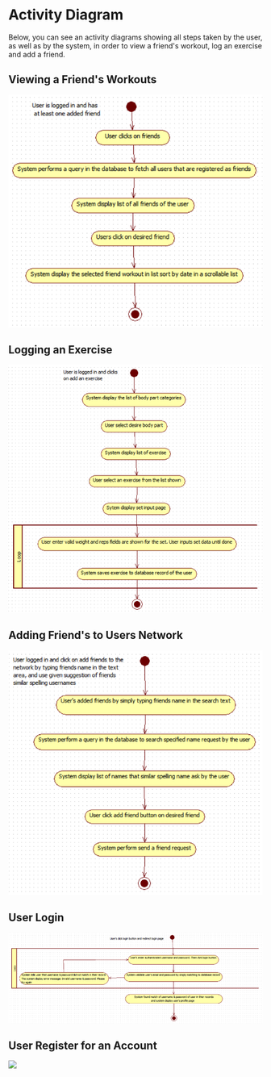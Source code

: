 # Activity Diagram
Below, you can see an activity diagrams showing all steps taken by the user, as well as by the system, in order to view a friend's workout, log an exercise and add a friend.

## Viewing a Friend's Workouts 

![](/BTS530/Images/ViewFriendsWorkout.png)

## Logging an Exercise

![](/BTS530/Images/LoggingAnExercise.png)

## Adding Friend's to Users Network

![](/BTS530/Images/AddingFriendsToNetwork.png)

## User Login
![](/BTS530/Images/user_loginA.png)

## User Register for an Account
![](/BTS530/Images/user_registerA.png)

